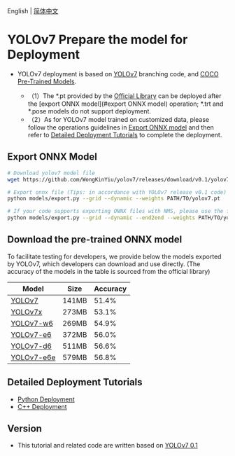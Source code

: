 English | [简体中文](README_CN.md)
# YOLOv7 Prepare the model for Deployment

- YOLOv7 deployment is based on [YOLOv7](https://github.com/WongKinYiu/yolov7/tree/v0.1) branching code, and [COCO Pre-Trained Models](https://github.com/WongKinYiu/yolov7/releases/tag/v0.1).

  - （1）The *.pt provided by the [Official Library](https://github.com/WongKinYiu/yolov7/releases/tag/v0.1) can be deployed after the [export ONNX model](#export ONNX model) operation; *.trt and *.pose models do not support deployment.
  - （2）As for YOLOv7 model trained on customized data, please follow the operations guidelines in [Export ONNX model](#Export-ONNX-Model) and then refer to [Detailed Deployment Tutorials](#Detailed-Deployment-Tutorials) to complete the deployment.

## Export ONNX Model

```bash
# Download yolov7 model file
wget https://github.com/WongKinYiu/yolov7/releases/download/v0.1/yolov7.pt

# Export onnx file (Tips: in accordance with YOLOv7 release v0.1 code)
python models/export.py --grid --dynamic --weights PATH/TO/yolov7.pt

# If your code supports exporting ONNX files with NMS, please use the following command to export ONNX files, then refer to the example of `yolov7end2end_ort` or `yolov7end2end_ort`
python models/export.py --grid --dynamic --end2end --weights PATH/TO/yolov7.pt
```

## Download the pre-trained ONNX model

To facilitate testing for developers, we provide below the models exported by YOLOv7, which developers can download and use directly. (The accuracy of the models in the table is sourced from the official library)

| Model                                                                    | Size  | Accuracy |
| ------------------------------------------------------------------------ | ----- | -------- |
| [YOLOv7](https://bj.bcebos.com/paddlehub/fastdeploy/yolov7.onnx)         | 141MB | 51.4%    |
| [YOLOv7x](https://bj.bcebos.com/paddlehub/fastdeploy/yolov7x.onnx)       | 273MB | 53.1%    |
| [YOLOv7-w6](https://bj.bcebos.com/paddlehub/fastdeploy/yolov7-w6.onnx)   | 269MB | 54.9%    |
| [YOLOv7-e6](https://bj.bcebos.com/paddlehub/fastdeploy/yolov7-e6.onnx)   | 372MB | 56.0%    |
| [YOLOv7-d6](https://bj.bcebos.com/paddlehub/fastdeploy/yolov7-d6.onnx)   | 511MB | 56.6%    |
| [YOLOv7-e6e](https://bj.bcebos.com/paddlehub/fastdeploy/yolov7-e6e.onnx) | 579MB | 56.8%    |

## Detailed Deployment Tutorials

- [Python Deployment](python)
- [C++ Deployment](cpp)

## Version

- This tutorial and related code are written based on [YOLOv7 0.1](https://github.com/WongKinYiu/yolov7/tree/v0.1)
